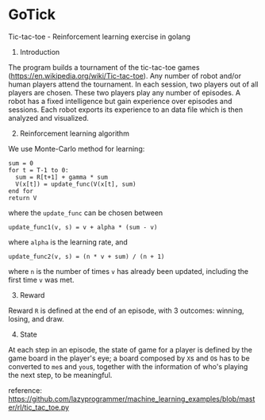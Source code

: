 # GoTick
Tic-tac-toe - Reinforcement learning exercise in golang

1. Introduction

The program builds a tournament of the tic-tac-toe games (https://en.wikipedia.org/wiki/Tic-tac-toe). Any number of robot and/or human players attend the tournament. In each session, two players out of all players are chosen. These two players play any number of episodes. A robot has a fixed intelligence but gain experience over episodes and sessions. Each robot exports its experience to an data file which is then analyzed and visualized.

2. Reinforcement learning algorithm

We use Monte-Carlo method for learning:

```
sum = 0
for t = T-1 to 0:
  sum = R[t+1] + gamma * sum
  V(x[t]) = update_func(V(x[t], sum)
end for
return V
```

where the `update_func` can be chosen between

```
update_func1(v, s) = v + alpha * (sum - v)
```

where `alpha` is the learning rate, and 

```
update_func2(v, s) = (n * v + sum) / (n + 1)
```

where `n` is the number of times `v` has already been updated, including the first time `v` was met.

3. Reward

Reward `R` is defined at the end of an episode, with 3 outcomes: winning, losing, and draw.

4. State

At each step in an episode, the state of game for a player is defined by the game board in the player's eye; a board composed by `X`s and `O`s has to be converted to `me`s and `you`s, together with the information of who's playing the next step, to be meaningful.

reference: https://github.com/lazyprogrammer/machine_learning_examples/blob/master/rl/tic_tac_toe.py
